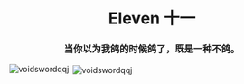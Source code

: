 <h1 align="center">Eleven 十一</h1>
<h3 align="center">当你以为我鸽的时候鸽了，既是一种不鸽。</h3>


<p><img align="left" src="https://github-readme-stats.vercel.app/api/top-langs?username=voidswordqqj&show_icons=true&locale=cn&layout=compact" alt="voidswordqqj" /></p>

<p>&nbsp;<img align="center" src="https://github-readme-stats.vercel.app/api?username=voidswordqqj&show_icons=true&locale=cn" alt="voidswordqqj" /></p>
